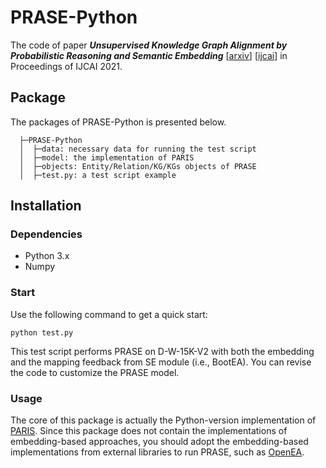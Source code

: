 # PRASE-Python
The code of paper _**Unsupervised Knowledge Graph Alignment by Probabilistic Reasoning and Semantic Embedding**_ [[arxiv](https://arxiv.org/pdf/2105.05596.pdf)] [[ijcai](https://www.ijcai.org/proceedings/2021/0278.pdf)] in Proceedings of IJCAI 2021.

## Package
The packages of PRASE-Python is presented below.

      ├─PRASE-Python
      │  ├─data: necessary data for running the test script
      │  ├─model: the implementation of PARIS
      │  ├─objects: Entity/Relation/KG/KGs objects of PRASE
      │  ├─test.py: a test script example

## Installation
### Dependencies
- Python 3.x
- Numpy

### Start
Use the following command to get a quick start:

    python test.py

This test script performs PRASE on D-W-15K-V2 with both the embedding and the mapping feedback from SE module (i.e., BootEA).
You can revise the code to customize the PRASE model.

### Usage
The core of this package is actually the Python-version implementation of [PARIS](http://webdam.inria.fr/paris/).
Since this package does not contain the implementations of embedding-based approaches, you should adopt the embedding-based implementations from external libraries to run PRASE, such as [OpenEA](https://github.com/nju-websoft/OpenEA "OpenEA").

